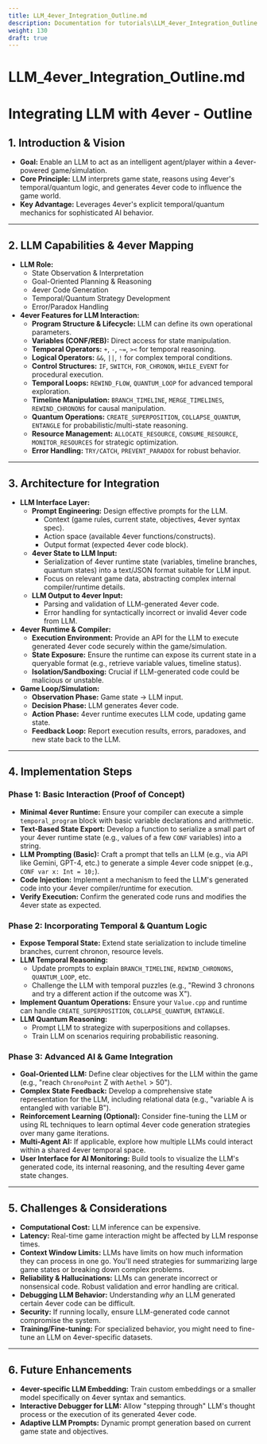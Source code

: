 ```yaml
---
title: LLM_4ever_Integration_Outline.md
description: Documentation for tutorials\LLM_4ever_Integration_Outline.md
weight: 130
draft: true
---
```


# LLM_4ever_Integration_Outline.md

# Integrating LLM with 4ever - Outline

## 1. Introduction & Vision

* **Goal:** Enable an LLM to act as an intelligent agent/player within a 4ever-powered game/simulation.
* **Core Principle:** LLM interprets game state, reasons using 4ever's temporal/quantum logic, and generates 4ever code to influence the game world.
* **Key Advantage:** Leverages 4ever's explicit temporal/quantum mechanics for sophisticated AI behavior.

---

## 2. LLM Capabilities & 4ever Mapping

* **LLM Role:**
    * State Observation & Interpretation
    * Goal-Oriented Planning & Reasoning
    * 4ever Code Generation
    * Temporal/Quantum Strategy Development
    * Error/Paradox Handling
* **4ever Features for LLM Interaction:**
    * **Program Structure & Lifecycle:** LLM can define its own operational parameters.
    * **Variables (CONF/REB):** Direct access for state manipulation.
    * **Temporal Operators:** `+`, `-`, `~=`, `><` for temporal reasoning.
    * **Logical Operators:** `&&`, `||`, `!` for complex temporal conditions.
    * **Control Structures:** `IF`, `SWITCH`, `FOR_CHRONON`, `WHILE_EVENT` for procedural execution.
    * **Temporal Loops:** `REWIND_FLOW`, `QUANTUM_LOOP` for advanced temporal exploration.
    * **Timeline Manipulation:** `BRANCH_TIMELINE`, `MERGE_TIMELINES`, `REWIND_CHRONONS` for causal manipulation.
    * **Quantum Operations:** `CREATE_SUPERPOSITION`, `COLLAPSE_QUANTUM`, `ENTANGLE` for probabilistic/multi-state reasoning.
    * **Resource Management:** `ALLOCATE_RESOURCE`, `CONSUME_RESOURCE`, `MONITOR_RESOURCES` for strategic optimization.
    * **Error Handling:** `TRY/CATCH`, `PREVENT_PARADOX` for robust behavior.

---

## 3. Architecture for Integration

* **LLM Interface Layer:**
    * **Prompt Engineering:** Design effective prompts for the LLM.
        * Context (game rules, current state, objectives, 4ever syntax spec).
        * Action space (available 4ever functions/constructs).
        * Output format (expected 4ever code block).
    * **4ever State to LLM Input:**
        * Serialization of 4ever runtime state (variables, timeline branches, quantum states) into a text/JSON format suitable for LLM input.
        * Focus on relevant game data, abstracting complex internal compiler/runtime details.
    * **LLM Output to 4ever Input:**
        * Parsing and validation of LLM-generated 4ever code.
        * Error handling for syntactically incorrect or invalid 4ever code from LLM.
* **4ever Runtime & Compiler:**
    * **Execution Environment:** Provide an API for the LLM to execute generated 4ever code securely within the game/simulation.
    * **State Exposure:** Ensure the runtime can expose its current state in a queryable format (e.g., retrieve variable values, timeline status).
    * **Isolation/Sandboxing:** Crucial if LLM-generated code could be malicious or unstable.
* **Game Loop/Simulation:**
    * **Observation Phase:** Game state -> LLM input.
    * **Decision Phase:** LLM generates 4ever code.
    * **Action Phase:** 4ever runtime executes LLM code, updating game state.
    * **Feedback Loop:** Report execution results, errors, paradoxes, and new state back to the LLM.

---

## 4. Implementation Steps

### Phase 1: Basic Interaction (Proof of Concept)

* **Minimal 4ever Runtime:** Ensure your compiler can execute a simple `temporal_program` block with basic variable declarations and arithmetic.
* **Text-Based State Export:** Develop a function to serialize a small part of your 4ever runtime state (e.g., values of a few `CONF` variables) into a string.
* **LLM Prompting (Basic):** Craft a prompt that tells an LLM (e.g., via API like Gemini, GPT-4, etc.) to generate a simple 4ever code snippet (e.g., `CONF var x: Int = 10;`).
* **Code Injection:** Implement a mechanism to feed the LLM's generated code into your 4ever compiler/runtime for execution.
* **Verify Execution:** Confirm the generated code runs and modifies the 4ever state as expected.

### Phase 2: Incorporating Temporal & Quantum Logic

* **Expose Temporal State:** Extend state serialization to include timeline branches, current chronon, resource levels.
* **LLM Temporal Reasoning:**
    * Update prompts to explain `BRANCH_TIMELINE`, `REWIND_CHRONONS`, `QUANTUM_LOOP`, etc.
    * Challenge the LLM with temporal puzzles (e.g., "Rewind 3 chronons and try a different action if the outcome was X").
* **Implement Quantum Operations:** Ensure your `Value.cpp` and runtime can handle `CREATE_SUPERPOSITION`, `COLLAPSE_QUANTUM`, `ENTANGLE`.
* **LLM Quantum Reasoning:**
    * Prompt LLM to strategize with superpositions and collapses.
    * Train LLM on scenarios requiring probabilistic reasoning.

### Phase 3: Advanced AI & Game Integration

* **Goal-Oriented LLM:** Define clear objectives for the LLM within the game (e.g., "reach `ChronoPoint` Z with `Aethel` > 50").
* **Complex State Feedback:** Develop a comprehensive state representation for the LLM, including relational data (e.g., "variable A is entangled with variable B").
* **Reinforcement Learning (Optional):** Consider fine-tuning the LLM or using RL techniques to learn optimal 4ever code generation strategies over many game iterations.
* **Multi-Agent AI:** If applicable, explore how multiple LLMs could interact within a shared 4ever temporal space.
* **User Interface for AI Monitoring:** Build tools to visualize the LLM's generated code, its internal reasoning, and the resulting 4ever game state changes.

---

## 5. Challenges & Considerations

* **Computational Cost:** LLM inference can be expensive.
* **Latency:** Real-time game interaction might be affected by LLM response times.
* **Context Window Limits:** LLMs have limits on how much information they can process in one go. You'll need strategies for summarizing large game states or breaking down complex problems.
* **Reliability & Hallucinations:** LLMs can generate incorrect or nonsensical code. Robust validation and error handling are critical.
* **Debugging LLM Behavior:** Understanding *why* an LLM generated certain 4ever code can be difficult.
* **Security:** If running locally, ensure LLM-generated code cannot compromise the system.
* **Training/Fine-tuning:** For specialized behavior, you might need to fine-tune an LLM on 4ever-specific datasets.

---

## 6. Future Enhancements

* **4ever-specific LLM Embedding:** Train custom embeddings or a smaller model specifically on 4ever syntax and semantics.
* **Interactive Debugger for LLM:** Allow "stepping through" LLM's thought process or the execution of its generated 4ever code.
* **Adaptive LLM Prompts:** Dynamic prompt generation based on current game state and objectives.